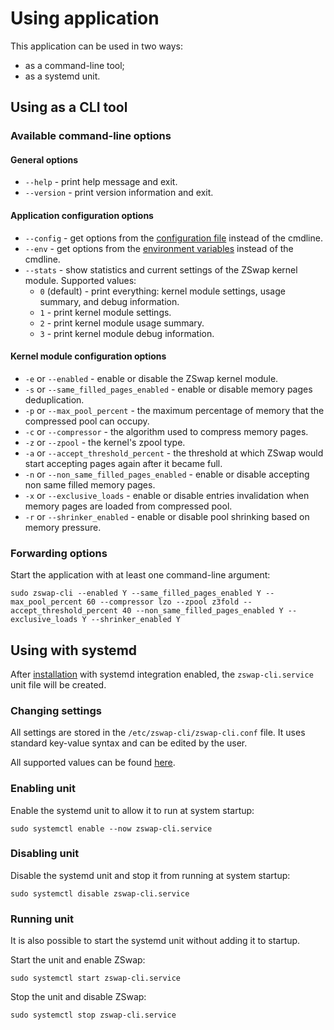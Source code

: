 # Using application

This application can be used in two ways:

  * as a command-line tool;
  * as a systemd unit.

## Using as a CLI tool

### Available command-line options

#### General options

  * `--help` - print help message and exit.
  * `--version` - print version information and exit.

#### Application configuration options

  * `--config` - get options from the [configuration file](configuration-files.md) instead of the cmdline.
  * `--env` - get options from the [environment variables](environment-options.md) instead of the cmdline.
  * `--stats` - show statistics and current settings of the ZSwap kernel module. Supported values:
    * `0` (default) - print everything: kernel module settings, usage summary, and debug information.
    * `1` - print kernel module settings.
    * `2` - print kernel module usage summary.
    * `3` - print kernel module debug information.

#### Kernel module configuration options

  * `-e` or `--enabled` - enable or disable the ZSwap kernel module.
  * `-s` or `--same_filled_pages_enabled` - enable or disable memory pages deduplication.
  * `-p` or `--max_pool_percent` - the maximum percentage of memory that the compressed pool can occupy.
  * `-c` or `--compressor` - the algorithm used to compress memory pages.
  * `-z` or `--zpool` - the kernel's zpool type.
  * `-a` or `--accept_threshold_percent` - the threshold at which ZSwap would start accepting pages again after it became full.
  * `-n` or `--non_same_filled_pages_enabled` - enable or disable accepting non same filled memory pages.
  * `-x` or `--exclusive_loads` - enable or disable entries invalidation when memory pages are loaded from compressed pool.
  * `-r` or `--shrinker_enabled` - enable or disable pool shrinking based on memory pressure.

### Forwarding options

Start the application with at least one command-line argument:

```
sudo zswap-cli --enabled Y --same_filled_pages_enabled Y --max_pool_percent 60 --compressor lzo --zpool z3fold --accept_threshold_percent 40 --non_same_filled_pages_enabled Y --exclusive_loads Y --shrinker_enabled Y
```

## Using with systemd

After [installation](installation.md) with systemd integration enabled, the `zswap-cli.service` unit file will be created.

### Changing settings

All settings are stored in the `/etc/zswap-cli/zswap-cli.conf` file. It uses standard key-value syntax and can be edited by the user.

All supported values can be found [here](configuration-files.md).

### Enabling unit

Enable the systemd unit to allow it to run at system startup:

```
sudo systemctl enable --now zswap-cli.service
```

### Disabling unit

Disable the systemd unit and stop it from running at system startup:

```
sudo systemctl disable zswap-cli.service
```

### Running unit

It is also possible to start the systemd unit without adding it to startup.

Start the unit and enable ZSwap:

```
sudo systemctl start zswap-cli.service
```

Stop the unit and disable ZSwap:

```
sudo systemctl stop zswap-cli.service
```
